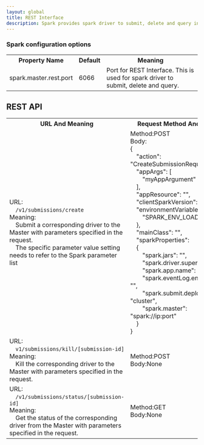 ```yaml
---
layout: global
title: REST Interface
description: Spark provides spark driver to submit, delete and query in Cluster Mode.
---
```


### Spark configuration options

<table class="table">
  <tr><th>Property Name</th><th>Default</th><th>Meaning</th></tr>
  <tr>
    <td>spark.master.rest.port</td>
    <td>6066</td>
    <td>Port for REST Interface. This is used for spark driver to submit, delete and query.</td>
  </tr>
</table>

## REST API

<table class="table">
  <tr><th>URL And Meaning</th><th>Request Method And Body</th></tr>
  <tr>
    <td>URL:
    <br>
    &emsp;<code>/v1/submissions/create</code>
    <br>
    Meaning:
    <br>
    &emsp;Submit a corresponding driver to the Master with parameters specified in the request.
    <br>
    &emsp;The specific parameter value setting needs to refer to the Spark parameter list
    </td>
    <td>Method:POST
    <br>
    Body:
    <br>
    {
    <br>
    &emsp;"action": "CreateSubmissionRequest",
    <br>
    &emsp;"appArgs": [
    <br>
    &emsp;&emsp;"myAppArgument"
    <br>
    &emsp;],
    <br>
    &emsp;"appResource": "",
    <br>
    &emsp;"clientSparkVersion": "",
    <br>
    &emsp;"environmentVariables": {
    <br>
    &emsp;&emsp;"SPARK_ENV_LOADED": "1"
    <br>
    &emsp;},
    <br>
    &emsp;"mainClass": "",
    <br>
    &emsp;"sparkProperties":
    <br>
    &emsp;{
    <br>
    &emsp;&emsp;"spark.jars": "",
    <br>
    &emsp;&emsp;"spark.driver.supervise": "",
    <br>
    &emsp;&emsp;"spark.app.name": "",
    <br>
    &emsp;&emsp;"spark.eventLog.enabled": "",
    <br>
    &emsp;&emsp;"spark.submit.deployMode": "cluster",
    <br>
    &emsp;&emsp;"spark.master": "spark://ip:port"
    <br>
    &emsp;}
    <br>
    }</td>
  </tr>

  <tr>
    <td>URL:
    <br>
    &emsp;<code>v1/submissions/kill/[submission-id]</code>
    <br>
    Meaning:
    <br>
    &emsp;Kill the corresponding driver to the Master with parameters specified in the request.</td>
    <td>Method:POST
    <br>
    Body:None
    </td>
  </tr>

  <tr>
    <td>URL:
    <br>
    &emsp;<code>/v1/submissions/status/[submission-id]</code>
    <br>
    Meaning:
    <br>
    &emsp;Get the status of the corresponding driver from the Master with parameters specified in the request.</td>
    <td>Method:GET
    <br>
    Body:None
    </td>
  </tr>
</table>
